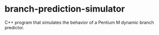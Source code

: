 # branch-prediction-simulator
C++ program that simulates the behavior of a Pentium M dynamic branch predictor.
